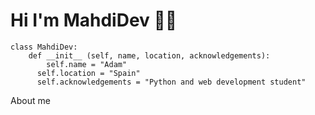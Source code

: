 # Hi I'm MahdiDev 👨‍💻

```
class MahdiDev:
	def __init__ (self, name, location, acknowledgements):
 		self.name = "Adam"
	  self.location = "Spain"
	  self.acknowledgements = "Python and web development student"
```
About me 
